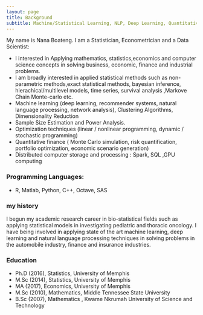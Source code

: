 ```yaml
---
layout: page
title: Background
subtitle: Machine/Statistical Learning, NLP, Deep Learning, Quantitative Finance 
---
```


My name is Nana Boateng. I am a Statistician, Econometrician  and a Data Scientist:

- I interested in Applying mathematics, statistics,economics and computer science concepts in solving business, economic, finance and industrial problems. 
- I am broadly interested in applied statistical methods such as non-parametric methods,exact statistical methods, bayesian inference, hierachical/multilevel  models, time series, survival analysis ,Markove Chain Monte-carlo etc. 
- Machine learning (deep learning, recommender systems, natural language processing, network analysis), Clustering Algorithms,   Dimensionality Reduction   
- Sample Size Estimation and Power Analysis. 
- Optimization techniques (linear / nonlinear programming, dynamic / stochastic programming) 
- Quantitative finance ( Monte Carlo simulation, risk quantification, portfolio optimization, economic scenario generation)  
- Distributed computer  storage and processing : Spark, SQL ,GPU computing  


###  Programming Languages: 
-  R, Matlab, Python, C++, Octave, SAS


###   my history 
 I  begun my  academic research career  in  bio-statistical fields such as applying statistical models in investigating  pediatric  and thoracic oncology. I have being involved in applying state of the art machine learning, deep learning and natural language processing techniques in solving problems in the automobile industry, finance and insurance industries. 
 
     
     
###  Education

 
* Ph.D (2016),  Statistics, University of Memphis
* M.Sc (2014),  Statistics, University of Memphis
* MA  (2017),  Economics,  University of Memphis
* M.Sc (2010),  Mathematics, Middle Tennessee State University
* B.Sc (2007),  Mathematics , Kwame Nkrumah University of Science and Technology

